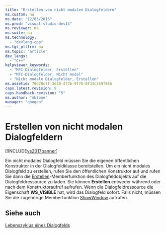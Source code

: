 ```yaml
---
title: "Erstellen von nicht modalen Dialogfeldern"
ms.custom: na
ms.date: "12/03/2016"
ms.prod: "visual-studio-dev14"
ms.reviewer: na
ms.suite: na
ms.technology: 
  - "devlang-cpp"
ms.tgt_pltfrm: na
ms.topic: "article"
dev_langs: 
  - "C++"
helpviewer_keywords: 
  - "MFC-Dialogfelder, Erstellen"
  - "MFC-Dialogfelder, Nicht modal"
  - "Nicht modale Dialogfelder, Erstellen"
ms.assetid: 70d78c7f-3d40-477b-9f78-0f33c359f88b
caps.latest.revision: 9
caps.handback.revision: "5"
ms.author: "mblome"
manager: "ghogen"
---
```

# Erstellen von nicht modalen Dialogfeldern
[!INCLUDE[vs2017banner](../assembler/inline/includes/vs2017banner.md)]

Ein nicht modales Dialogfeld müssen Sie die eigenen öffentlichen Konstruktor in der Dialogfeldklasse bereitstellen.  Um ein nicht modales Dialogfeld zu erstellen, rufen Sie den öffentlichen Konstruktor auf und rufen Sie dann die [Erstellen](../Topic/CDialog::Create.md)\-Memberfunktion des Dialogfeldobjekts auf die Dialogfeldressource zu laden.  Sie können **Erstellen** entweder während oder nach dem Konstruktoraufruf aufrufen.  Wenn die Dialogfeldressource die Eigenschaft **WS\_VISIBLE** hat, wird das Dialogfeld sofort.  Falls nicht, müssen Sie die zugehörige Memberfunktion [ShowWindow](../Topic/CWnd::ShowWindow.md) aufrufen.  
  
## Siehe auch  
 [Lebenszyklus eines Dialogfelds](../mfc/life-cycle-of-a-dialog-box.md)